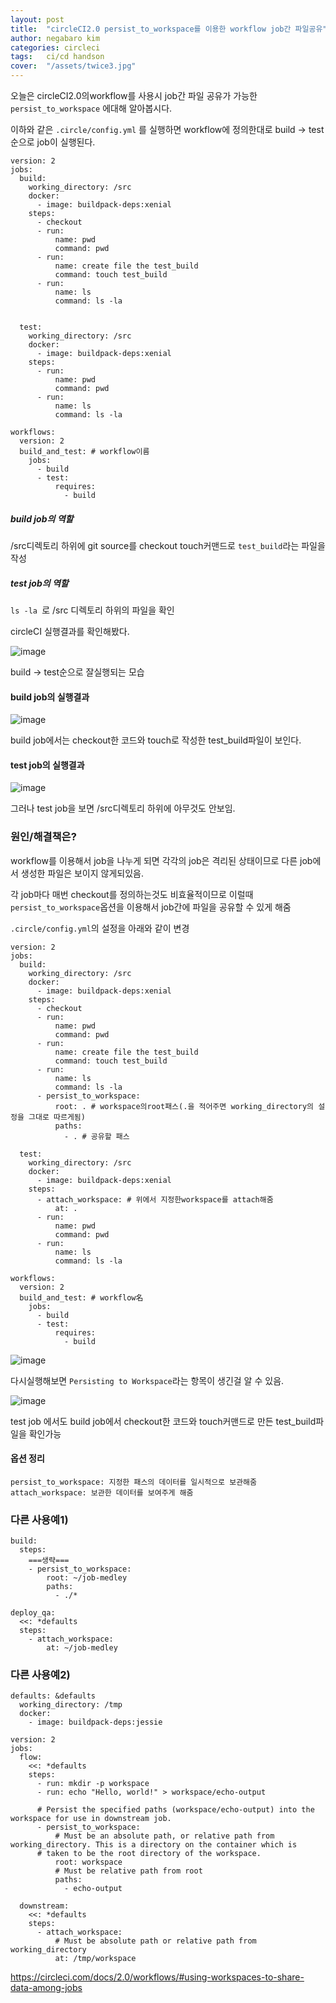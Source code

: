 ```yaml
---
layout: post
title:  "circleCI2.0 persist_to_workspace를 이용한 workflow job간 파일공유"
author: negabaro kim
categories: circleci
tags:	ci/cd handson
cover:  "/assets/twice3.jpg"
---
```


오늘은 circleCI2.0의workflow를 사용시 job간 파일 공유가 가능한 `persist_to_workspace` 에대해 알아봅시다.

이하와 같은 `.circle/config.yml` 를 실행하면 workflow에 정의한대로 build -> test순으로 job이 실행된다.


```
version: 2
jobs:
  build:
    working_directory: /src
    docker:
      - image: buildpack-deps:xenial
    steps:
      - checkout
      - run:
          name: pwd
          command: pwd
      - run:
          name: create file the test_build
          command: touch test_build
      - run:
          name: ls
          command: ls -la          


  test:
    working_directory: /src
    docker:
      - image: buildpack-deps:xenial
    steps:
      - run:
          name: pwd
          command: pwd
      - run:
          name: ls
          command: ls -la
          
workflows:
  version: 2
  build_and_test: # workflow이름
    jobs:
      - build
      - test:
          requires:
            - build
```


##### build job의 역할

/src디렉토리 하위에 
git source를 checkout
touch커맨드로 `test_build`라는 파일을 작성

##### test job의 역할

`ls -la `로 /src 디렉토리 하위의 파일을 확인
 
 
circleCI 실행결과를 확인해봤다.

![image](https://user-images.githubusercontent.com/4640346/38484500-cc62d2f8-3c11-11e8-8bfd-d7ef5aa691e8.png)

build -> test순으로 잘실행되는 모습

#### build job의 실행결과


![image](https://user-images.githubusercontent.com/4640346/38484560-f475e01e-3c11-11e8-87b6-00cb7c0a7726.png)

build job에서는 checkout한 코드와 touch로 작성한 test_build파일이 보인다.

#### test job의 실행결과


![image](https://user-images.githubusercontent.com/4640346/38484587-0d2d34e0-3c12-11e8-9890-a3749c55bbbe.png)

그러나 test job을 보면 /src디렉토리 하위에 아무것도 안보임.


### 원인/해결책은?

workflow를 이용해서 job을 나누게 되면 각각의 job은 격리된 상태이므로  다른 job에서 생성한 파일은 보이지 않게되있음.

각 job마다 매번 checkout를 정의하는것도 비효율적이므로 이럴때  `persist_to_workspace`옵션을 이용해서 job간에 파일을 공유할 수 있게 해줌





`.circle/config.yml`의 설정을 아래와 같이 변경

```
version: 2
jobs:
  build:
    working_directory: /src
    docker:
      - image: buildpack-deps:xenial
    steps:
      - checkout
      - run:
          name: pwd
          command: pwd
      - run:
          name: create file the test_build
          command: touch test_build
      - run:
          name: ls
          command: ls -la
      - persist_to_workspace:
          root: . # workspace의root패스(.을 적어주면 working_directory의 설정을 그대로 따르게됨)
          paths:
            - . # 공유할 패스

  test:
    working_directory: /src
    docker:
      - image: buildpack-deps:xenial
    steps:
      - attach_workspace: # 위에서 지정한workspace를 attach해줌
          at: .
      - run:
          name: pwd
          command: pwd
      - run:
          name: ls
          command: ls -la
          
workflows:
  version: 2
  build_and_test: # workflow名
    jobs:
      - build
      - test:
          requires:
            - build          
```          
    
    
![image](https://user-images.githubusercontent.com/4640346/38484984-4f0a6d6e-3c13-11e8-951c-2bcbf417e43b.png)

다시실행해보면 `Persisting to Workspace`라는 항목이 생긴걸 알 수 있음.


![image](https://user-images.githubusercontent.com/4640346/38485044-755ae2aa-3c13-11e8-8a6f-935b4136573c.png)

test job 에서도  build job에서 checkout한 코드와 touch커맨드로 만든 test_build파일을 확인가능 



#### 옵션 정리

```
persist_to_workspace: 지정한 패스의 데이터를 일시적으로 보관해줌
attach_workspace: 보관한 데이터를 보여주게 해줌
```



### 다른 사용예1)

```
build:
  steps:
    ===생략===
    - persist_to_workspace:
        root: ~/job-medley
        paths:
          - ./*

deploy_qa:
  <<: *defaults
  steps:
    - attach_workspace:
        at: ~/job-medley
```

### 다른 사용예2)


```
defaults: &defaults
  working_directory: /tmp
  docker:
    - image: buildpack-deps:jessie

version: 2
jobs:
  flow:
    <<: *defaults
    steps:
      - run: mkdir -p workspace
      - run: echo "Hello, world!" > workspace/echo-output
      
      # Persist the specified paths (workspace/echo-output) into the workspace for use in downstream job. 
      - persist_to_workspace:
          # Must be an absolute path, or relative path from working_directory. This is a directory on the container which is 
	  # taken to be the root directory of the workspace.
          root: workspace
          # Must be relative path from root
          paths:
            - echo-output

  downstream:
    <<: *defaults
    steps:
      - attach_workspace:
          # Must be absolute path or relative path from working_directory
          at: /tmp/workspace
```

https://circleci.com/docs/2.0/workflows/#using-workspaces-to-share-data-among-jobs
          